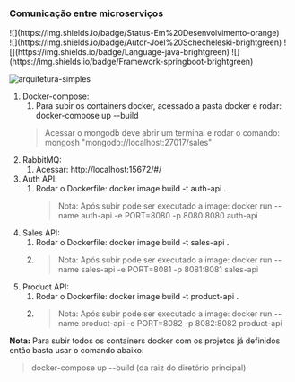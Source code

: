 ### Comunicação entre microserviços

<div align="left">
![](https://img.shields.io/badge/Status-Em%20Desenvolvimento-orange)
</div>

<div align="left">
![](https://img.shields.io/badge/Autor-Joel%20Schecheleski-brightgreen)
![](https://img.shields.io/badge/Language-java-brightgreen)
![](https://img.shields.io/badge/Framework-springboot-brightgreen)
</div>
	

![arquitetura-simples](https://user-images.githubusercontent.com/3439261/166570723-c933d159-4a10-4afb-b5a3-afd0d89b52ef.png)

1. Docker-compose:
	1. Para subir os containers docker, acessado a pasta docker e rodar: docker-compose up --build
	 > Acessar o mongodb deve abrir um terminal e rodar o comando: mongosh "mongodb://localhost:27017/sales"
2. RabbitMQ:
	1. Acessar: http://localhost:15672/#/
3. Auth API:
	1. Rodar o Dockerfile: docker image build -t auth-api .
	   > Nota: Após subir pode ser executado a image: docker run --name auth-api -e PORT=8080 -p 8080:8080 auth-api
4. Sales API:
   1.  Rodar o Dockerfile: docker image build -t sales-api .
   2.  > Nota: Após subir pode ser executado a image: docker run --name sales-api -e PORT=8081 -p 8081:8081 sales-api
5. Product API:
   1. Rodar o Dockerfile: docker image build -t product-api .
   2. > Nota:  Após subir pode ser executado a image: docker run --name product-api -e PORT=8082 -p 8082:8082 product-api


**Nota:** Para subir todos os containers docker com os projetos já definidos então basta usar o comando abaixo: 
> docker-compose up --build (da raiz do diretório principal)
